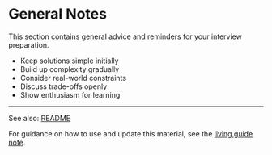 # General Notes

This section contains general advice and reminders for your interview preparation.

- Keep solutions simple initially
- Build up complexity gradually
- Consider real-world constraints
- Discuss trade-offs openly
- Show enthusiasm for learning

---

See also: [README](README.md)

For guidance on how to use and update this material, see the [living guide note](README.md#living-guide-note). 